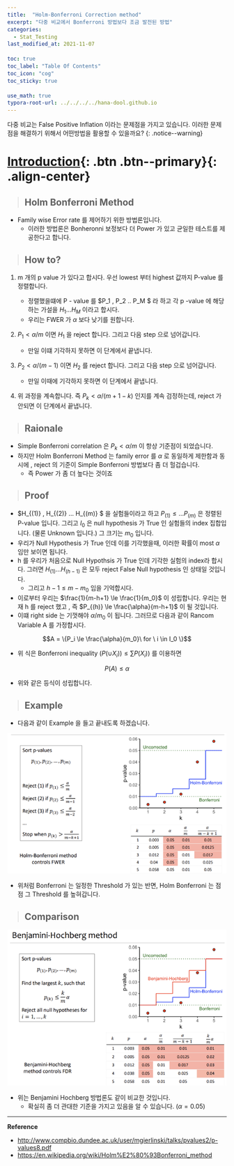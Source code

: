```yaml
---
title:  "Holm-Bonferroni Correction method"
excerpt: "다중 비교에서 Bonferroni 방법보다 조금 발전된 방법"
categories:
  - Stat_Testing
last_modified_at: 2021-11-07

toc: true
toc_label: "Table Of Contents"
toc_icon: "cog"
toc_sticky: true

use_math: true
typora-root-url: ../../../../hana-dool.github.io
---
```


 다중 비교는 False Positive Inflation 이라는 문제점을 가지고 있습니다. 이러한 문제점을 해결하기 위해서 어떤방법을 활용할 수 있을까요? 
{: .notice--warning}

# [Introduction](#link){: .btn .btn--primary}{: .align-center}

> ## Holm Bonferroni Method

- Family wise Error rate 를 제어하기 위한 방법론입니다.
  - 이러한 방법론은 Bonheronni 보정보다 더 Power 가 있고 균일한 테스트를 제공한다고 합니다. 

> ## How to? 

1. m 개의 p value 가 있다고 합시다. 우선 lowest 부터 highest 값까지 P-value 를 정렬합니다. 
   - 정렬했을떄에 P - value 를 $P_1 , P_2 .. P_M $ 라 하고 각 p -value 에 해당하는 가설을 $H_1 ... H_M$ 이라고 합시다. 
   - 우리는 FWER 가 $\alpha$ 보다 낮기를 원합니다.

2. $P_1 < \alpha /m$  이면 $H_1$ 을 reject 합니다. 그리고 다음 step 으로 넘어갑니다. 
   - 만일 이떄 기각하지 못하면 이 단계에서 끝냅니다. 
3. $P_2 < \alpha / (m-1)$ 이면 $H_2$ 를 reject 합니다. 그리고 다음 step 으로 넘어갑니다.
   - 만일 이때에 기각하지 못하면 이 단계에서 끝냅니다. 
4. 위 과정을 계속합니다. 즉 $P_k < \alpha /  (m+1-k)$ 인지를 계속 검정하는데, reject 가 안되면 이 단계에서 끝냅니다. 

> ## Raionale

- Simple Bonferroni correlation 은 $P_k < \alpha /m$ 이 항상 기준점이 되었습니다.
- 하지만 Holm Bonferroni Method 는 family error 를 $\alpha$ 로 동일하게 제한함과 동시에 , reject 의 기준이 Simple Bonferroni 방법보다 좀 더 헐겁습니다.
  - 즉 Power 가 좀 더 높다는 것이죠 

> ## Proof

- $H_{(1)} , H_{(2)} ... H_{(m)} $ 을 실험들이라고 하고 $P_{(1)} \le ... P_{(m)}$ 은 정렬된 P-value 입니다.  그리고 $I_0$ 은 null hypothesis 가 True 인 실험들의 index 집합입니다. (물론 Unknown 입니다.) 그 크기는 $m_0$ 입니다.
- 우리가 Null Hypothesis 가 True 인데 이를 기각했을때, 이러한 확률이 most $\alpha$ 임만 보이면 됩니다.
- h 를 우리가 처음으로 Null Hypothsis 가 True 인데 기각한 실험의 index라 합시다. 그러면 $H_{(1)} ... H_{(h-1)}$ 은 모두 reject False Null hypothesis 인 상태일 것입니다.
  - 그리고 $h-1 \le m-m_0$ 임을 기억합시다.  
- 이로부터 우리는 $\frac{1}{m-h+1} \le \frac{1}{m_0}$ 이 성립합니다. 우리는 현재 h 를 reject 했고 , 즉 $P_{(h)} \le \frac{\alpha}{m-h+1}$ 이 될 것입니다. 
- 이떄 right side 는 기껏해야 $\alpha /m_0$ 이 됩니다.  그러므로 다음과 같이 Rancom Variable A 를 가정합시다.

$$A = \{P_i \le \frac{\alpha}{m_0}\ for \ i \in I_0 \}$$ 

- 위 식은 Bonferroni inequality ($P(\cup X_i)) \le \sum P(X_i)$) 를 이용하면 

$$P(A) \le \alpha$$ 

- 위와 같은 등식이 성립합니다.

> ## Example

- 다음과 같이 Example 을 들고 끝내도록 하겠습니다.

![png](/assets/images/Stat/94_1.png)

- 위처럼 Bonferroni 는 일정한 Threshold 가 있는 반면, Holm Bonferroni 는 점점 그 Threshold 를 높혀갑니다.

> ## Comparison

![png](/assets/images/Stat/94_2.png)

- 위는 Benjamini Hochberg 방법론도 같이 비교한 것입니다. 
  - 확실히 좀 더 관대한 기준을 가지고 있음을 알 수 있습니다. ($\alpha = 0.05$)

---

**Reference**

- <http://www.compbio.dundee.ac.uk/user/mgierlinski/talks/pvalues2/p-values8.pdf>
- <https://en.wikipedia.org/wiki/Holm%E2%80%93Bonferroni_method>



